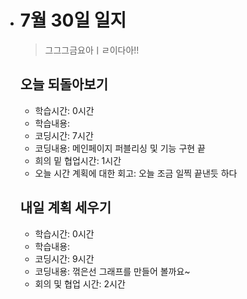 - # 7월 30일 일지

  > 그그그금요아ㅣㄹ이다아!!

  

  ## 오늘 되돌아보기

  - 학습시간: 0시간

  * 학습내용: 
  * 코딩시간: 7시간
  * 코딩내용: 메인페이지 퍼블리싱 및 기능 구현 끝
  * 희의 밑 협업시간: 1시간
  * 오늘 시간 계획에 대한 회고: 오늘 조금 일찍 끝낸듯 하다

  

  

  ## 내일 계획 세우기

  - 학습시간: 0시간
  - 학습내용: 
  - 코딩시간: 9시간
  - 코딩내용: 꺾은선 그래프를 만들어 볼까요~
  - 회의 및 협업 시간: 2시간